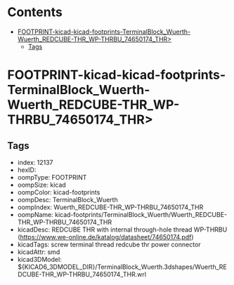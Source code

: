 



Contents
========

* [FOOTPRINT-kicad-kicad-footprints-TerminalBlock_Wuerth-Wuerth_REDCUBE-THR_WP-THRBU_74650174_THR>](#footprint-kicad-kicad-footprints-terminalblock_wuerth-wuerth_redcube-thr_wp-thrbu_74650174_thr)
	* [Tags](#tags)

# FOOTPRINT-kicad-kicad-footprints-TerminalBlock_Wuerth-Wuerth_REDCUBE-THR_WP-THRBU_74650174_THR>

## Tags

- index: 12137
- hexID: 
- oompType: FOOTPRINT
- oompSize: kicad
- oompColor: kicad-footprints
- oompDesc: TerminalBlock_Wuerth
- oompIndex: Wuerth_REDCUBE-THR_WP-THRBU_74650174_THR
- oompName: kicad-footprints/TerminalBlock_Wuerth/Wuerth_REDCUBE-THR_WP-THRBU_74650174_THR
- kicadDesc: REDCUBE THR with internal through-hole thread WP-THRBU (https://www.we-online.de/katalog/datasheet/74650174.pdf)
- kicadTags: screw terminal thread redcube thr power connector
- kicadAttr: smd
- kicad3DModel: ${KICAD6_3DMODEL_DIR}/TerminalBlock_Wuerth.3dshapes/Wuerth_REDCUBE-THR_WP-THRBU_74650174_THR.wrl
